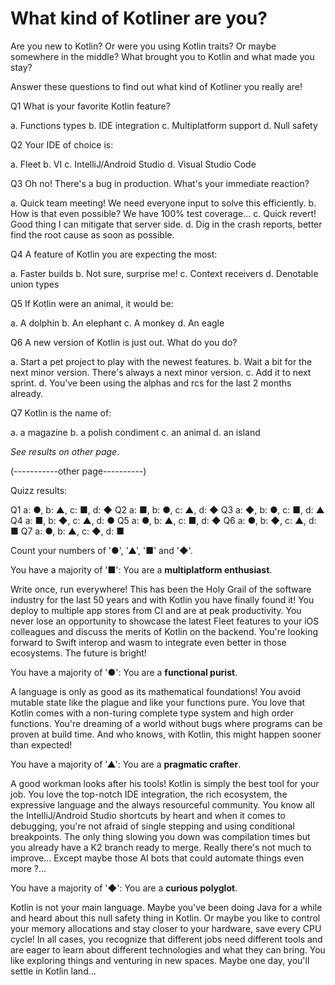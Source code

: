 # What kind of Kotliner are you?

Are you new to Kotlin? Or were you using Kotlin traits? Or maybe somewhere in the middle? What brought you to Kotlin and what made you stay? 

Answer these questions to find out what kind of Kotliner you really are!

Q1 What is your favorite Kotlin feature?

a. Functions types
b. IDE integration
c. Multiplatform support
d. Null safety

Q2 Your IDE of choice is:

a. Fleet
b. VI
c. IntelliJ/Android Studio
d. Visual Studio Code

Q3 Oh no! There's a bug in production. What's your immediate reaction?

a. Quick team meeting! We need everyone input to solve this efficiently.
b. How is that even possible? We have 100% test coverage...
c. Quick revert! Good thing I can mitigate that server side.
d. Dig in the crash reports, better find the root cause as soon as possible.

Q4 A feature of Kotlin you are expecting the most:

a. Faster builds
b. Not sure, surprise me!
c. Context receivers
d. Denotable union types

Q5 If Kotlin were an animal, it would be:

a. A dolphin
b. An elephant
c. A monkey
d. An eagle

Q6 A new version of Kotlin is just out. What do you do?

a. Start a pet project to play with the newest features.
b. Wait a bit for the next minor version. There's always a next minor version.
c. Add it to next sprint.
d. You've been using the alphas and rcs for the last 2 months already.

Q7 Kotlin is the name of:

a. a magazine 
b. a polish condiment
c. an animal
d. an island


_See results on other page_.

(-----------other page----------)

Quizz results:

Q1 a: ●, b: ▲, c: ■, d: ◆
Q2 a: ■, b: ●, c: ▲, d: ◆
Q3 a: ◆, b: ●, c: ■, d: ▲
Q4 a: ■, b: ◆, c: ▲, d: ●
Q5 a: ●, b: ▲, c: ■, d: ◆
Q6 a: ●, b: ◆, c: ▲, d: ■
Q7 a: ●, b: ▲, c: ◆, d: ■ 

Count your numbers of '●', '▲', '■' and '◆'.

You have a majority of '■': You are a **multiplatform enthusiast**.

Write once, run everywhere! This has been the Holy Grail of the software industry for the last 50 years and with Kotlin you have finally found it! You deploy to multiple app stores from CI and are at peak productivity. You never lose an opportunity to showcase the latest Fleet features to your iOS colleagues and discuss the merits of Kotlin on the backend. You're looking forward to Swift interop and wasm to integrate even better in those ecosystems. The future is bright!

You have a majority of '●': You are a **functional purist**.

A language is only as good as its mathematical foundations! You avoid mutable state like the plague and like your functions pure. You love that Kotlin comes with a non-turing complete type system and high order functions. You're dreaming of a world without bugs where programs can be proven at build time. And who knows, with Kotlin, this might happen sooner than expected!

You have a majority of '▲': You are a **pragmatic crafter**.

A good workman looks after his tools! Kotlin is simply the best tool for your job. You love the top-notch IDE integration, the rich ecosystem, the expressive language and the always resourceful community. You know all the IntelliJ/Android Studio shortcuts by heart and when it comes to debugging, you're not afraid of single stepping and using conditional breakpoints. The only thing slowing you down was compilation times but you already have a K2 branch ready to merge. Really there's not much to improve... Except maybe those AI bots that could automate things even more ?...       

You have a majority of '◆': You are a **curious polyglot**.

Kotlin is not your main language. Maybe you've been doing Java for a while and heard about this null safety thing in Kotlin. Or maybe you like to control your memory allocations and stay closer to your hardware, save every CPU cycle! In all cases, you recognize that different jobs need different tools and are eager to learn about different technologies and what they can bring. You like exploring things and venturing in new spaces. Maybe one day, you'll settle in Kotlin land...


